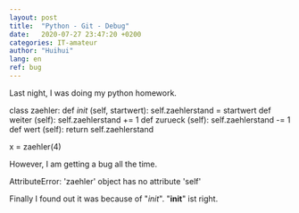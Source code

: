 ```yaml
---
layout: post
title:  "Python - Git - Debug"
date:   2020-07-27 23:47:20 +0200
categories: IT-amateur
author: "Huihui"
lang: en
ref: bug
---
```

Last night, I was doing my python homework.

class zaehler:
    def _init_ (self, startwert):
        self.zaehlerstand = startwert
    def weiter (self):
        self.zaehlerstand += 1
    def zurueck (self):
        self.zaehlerstand -= 1
    def wert (self):
        return self.zaehlerstand

x = zaehler(4)

However, I am getting a bug all the time.

AttributeError: 'zaehler' object has no attribute 'self'

Finally I found out it was because of "_init_". "__init__" ist right.